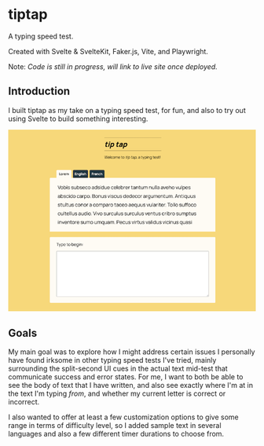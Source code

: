 # tiptap

A typing speed test.

Created with Svelte & SvelteKit, Faker.js, Vite, and Playwright.

Note: *Code is still in progress, will link to live site once deployed.*

## Introduction

I built tiptap as my take on a typing speed test, for fun, and also to try out using Svelte to build something interesting.

![alt text](./static/tiptap_thumb.png "A screenshot of the tiptap typing test main page showing a block of text above an input field against a daffodil yellow background")

## Goals

My main goal was to explore how I might address certain issues I personally have found irksome in other typing speed tests I've tried, mainly surrounding the split-second UI cues in the actual text mid-test that communicate success and error states. For me, I want to both be able to see the body of text that I have written, and also see exactly where I'm at in the text I'm typing *from*, and whether my current letter is correct or incorrect.

I also wanted to offer at least a few customization options to give some range in terms of difficulty level, so I added sample text in several languages and also a few different timer durations to choose from.
